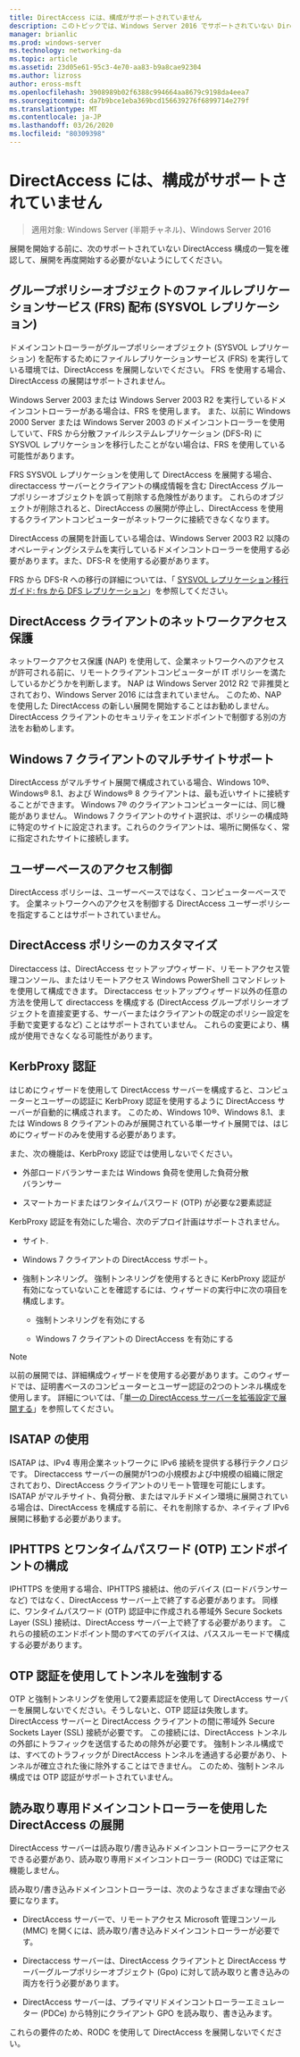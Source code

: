 ```yaml
---
title: DirectAccess には、構成がサポートされていません
description: このトピックでは、Windows Server 2016 でサポートされていない DirectAccess 構成の一覧を示します。
manager: brianlic
ms.prod: windows-server
ms.technology: networking-da
ms.topic: article
ms.assetid: 23d05e61-95c3-4e70-aa83-b9a8cae92304
ms.author: lizross
author: eross-msft
ms.openlocfilehash: 3908989b02f6388c994664aa8679c9198da4eea7
ms.sourcegitcommit: da7b9bce1eba369bcd156639276f6899714e279f
ms.translationtype: MT
ms.contentlocale: ja-JP
ms.lasthandoff: 03/26/2020
ms.locfileid: "80309398"
---
```

# <a name="directaccess-unsupported-configurations"></a>DirectAccess には、構成がサポートされていません

>適用対象: Windows Server (半期チャネル)、Windows Server 2016

展開を開始する前に、次のサポートされていない DirectAccess 構成の一覧を確認して、展開を再度開始する必要がないようにしてください。  

## <a name="file-replication-service-frs-distribution-of-group-policy-objects-sysvol-replications"></a><a name="bkmk_frs"></a>グループポリシーオブジェクトのファイルレプリケーションサービス (FRS) 配布 (SYSVOL レプリケーション)  
ドメインコントローラーがグループポリシーオブジェクト (SYSVOL レプリケーション) を配布するためにファイルレプリケーションサービス (FRS) を実行している環境では、DirectAccess を展開しないでください。 FRS を使用する場合、DirectAccess の展開はサポートされません。  
  
Windows Server 2003 または Windows Server 2003 R2 を実行しているドメインコントローラーがある場合は、FRS を使用します。 また、以前に Windows 2000 Server または Windows Server 2003 のドメインコントローラーを使用していて、FRS から分散ファイルシステムレプリケーション (DFS-R) に SYSVOL レプリケーションを移行したことがない場合は、FRS を使用している可能性があります。  
  
FRS SYSVOL レプリケーションを使用して DirectAccess を展開する場合、directaccess サーバーとクライアントの構成情報を含む DirectAccess グループポリシーオブジェクトを誤って削除する危険性があります。 これらのオブジェクトが削除されると、DirectAccess の展開が停止し、DirectAccess を使用するクライアントコンピューターがネットワークに接続できなくなります。  
  
DirectAccess の展開を計画している場合は、Windows Server 2003 R2 以降のオペレーティングシステムを実行しているドメインコントローラーを使用する必要があります。また、DFS-R を使用する必要があります。  
  
FRS から DFS-R への移行の詳細については、「 [SYSVOL レプリケーション移行ガイド: frs から DFS レプリケーション](https://technet.microsoft.com/library/dd640019(v=ws.10).aspx)」を参照してください。  
  
## <a name="network-access-protection-for-directaccess-clients"></a><a name="bkmk_nap"></a>DirectAccess クライアントのネットワークアクセス保護  
ネットワークアクセス保護 (NAP) を使用して、企業ネットワークへのアクセスが許可される前に、リモートクライアントコンピューターが IT ポリシーを満たしているかどうかを判断します。 NAP は Windows Server 2012 R2 で非推奨とされており、Windows Server 2016 には含まれていません。 このため、NAP を使用した DirectAccess の新しい展開を開始することはお勧めしません。 DirectAccess クライアントのセキュリティをエンドポイントで制御する別の方法をお勧めします。  
  
## <a name="multisite-support-for-windows-7-clients"></a><a name="bkmk_multi"></a>Windows 7 クライアントのマルチサイトサポート  
DirectAccess がマルチサイト展開で構成されている場合、Windows 10&reg;、Windows&reg; 8.1、および Windows&reg; 8 クライアントは、最も近いサイトに接続することができます。  Windows 7&reg; のクライアントコンピューターには、同じ機能がありません。 Windows 7 クライアントのサイト選択は、ポリシーの構成時に特定のサイトに設定されます。これらのクライアントは、場所に関係なく、常に指定されたサイトに接続します。  
  
## <a name="user-based-access-control"></a><a name="bkmk_user"></a>ユーザーベースのアクセス制御  
DirectAccess ポリシーは、ユーザーベースではなく、コンピューターベースです。 企業ネットワークへのアクセスを制御する DirectAccess ユーザーポリシーを指定することはサポートされていません。  
  
## <a name="customizing-directaccess-policy"></a><a name="bkmk_policy"></a>DirectAccess ポリシーのカスタマイズ  
Directaccess は、DirectAccess セットアップウィザード、リモートアクセス管理コンソール、またはリモートアクセス Windows PowerShell コマンドレットを使用して構成できます。 Directaccess セットアップウィザード以外の任意の方法を使用して directaccess を構成する (DirectAccess グループポリシーオブジェクトを直接変更する、サーバーまたはクライアントの既定のポリシー設定を手動で変更するなど) ことはサポートされていません。 これらの変更により、構成が使用できなくなる可能性があります。  
  
## <a name="kerbproxy-authentication"></a><a name="bkmk_kerb"></a>KerbProxy 認証  
はじめにウィザードを使用して DirectAccess サーバーを構成すると、コンピューターとユーザーの認証に KerbProxy 認証を使用するように DirectAccess サーバーが自動的に構成されます。 このため、Windows 10&reg;、Windows 8.1、または Windows 8 クライアントのみが展開されている単一サイト展開では、はじめにウィザードのみを使用する必要があります。  
  
また、次の機能は、KerbProxy 認証では使用しないでください。  
  
-   外部ロードバランサーまたは Windows 負荷を使用した負荷分散   
    バランサー  
  
-   スマートカードまたはワンタイムパスワード (OTP) が必要な2要素認証  
  
KerbProxy 認証を有効にした場合、次のデプロイ計画はサポートされません。  
  
-   サイト.  
  
-   Windows 7 クライアントの DirectAccess サポート。  
  
-   強制トンネリング。 強制トンネリングを使用するときに KerbProxy 認証が有効になっていないことを確認するには、ウィザードの実行中に次の項目を構成します。  
  
    -   強制トンネリングを有効にする  
  
    -   Windows 7 クライアントの DirectAccess を有効にする  
  
> [!NOTE]  
> 以前の展開では、詳細構成ウィザードを使用する必要があります。このウィザードでは、証明書ベースのコンピューターとユーザー認証の2つのトンネル構成を使用します。 詳細については、「[単一の DirectAccess サーバーを拡張設定で展開する](../../remote-access/directaccess/single-server-advanced/Deploy-a-Single-DirectAccess-Server-with-Advanced-Settings.md)」を参照してください。  
  
## <a name="using-isatap"></a><a name="bkmk_isa"></a>ISATAP の使用  
ISATAP は、IPv4 専用企業ネットワークに IPv6 接続を提供する移行テクノロジです。 Directaccess サーバーの展開が1つの小規模および中規模の組織に限定されており、DirectAccess クライアントのリモート管理を可能にします。 ISATAP がマルチサイト、負荷分散、またはマルチドメイン環境に展開されている場合は、DirectAccess を構成する前に、それを削除するか、ネイティブ IPv6 展開に移動する必要があります。  
  
## <a name="iphttps-and-one-time-password-otp-endpoint-configuration"></a><a name="bkmk_iphttps"></a>IPHTTPS とワンタイムパスワード (OTP) エンドポイントの構成  
IPHTTPS を使用する場合、IPHTTPS 接続は、他のデバイス (ロードバランサーなど) ではなく、DirectAccess サーバー上で終了する必要があります。 同様に、ワンタイムパスワード (OTP) 認証中に作成される帯域外 Secure Sockets Layer (SSL) 接続は、DirectAccess サーバー上で終了する必要があります。 これらの接続のエンドポイント間のすべてのデバイスは、パススルーモードで構成する必要があります。  
  
## <a name="force-tunnel-with-otp-authentication"></a><a name="bkmk_ft"></a>OTP 認証を使用してトンネルを強制する  
OTP と強制トンネリングを使用して2要素認証を使用して DirectAccess サーバーを展開しないでください。そうしないと、OTP 認証は失敗します。 DirectAccess サーバーと DirectAccess クライアントの間に帯域外 Secure Sockets Layer (SSL) 接続が必要です。 この接続には、DirectAccess トンネルの外部にトラフィックを送信するための除外が必要です。 強制トンネル構成では、すべてのトラフィックが DirectAccess トンネルを通過する必要があり、トンネルが確立された後に除外することはできません。 このため、強制トンネル構成では OTP 認証がサポートされていません。  
  
## <a name="deploying-directaccess-with-a-read-only-domain-controller"></a><a name="bkmk_rodc"></a>読み取り専用ドメインコントローラーを使用した DirectAccess の展開  
DirectAccess サーバーは読み取り/書き込みドメインコントローラーにアクセスできる必要があり、読み取り専用ドメインコントローラー (RODC) では正常に機能しません。  
  
読み取り/書き込みドメインコントローラーは、次のようなさまざまな理由で必要になります。  
  
-   DirectAccess サーバーで、リモートアクセス Microsoft 管理コンソール (MMC) を開くには、読み取り/書き込みドメインコントローラーが必要です。  
  
-   Directaccess サーバーは、DirectAccess クライアントと DirectAccess サーバーグループポリシーオブジェクト (Gpo) に対して読み取りと書き込みの両方を行う必要があります。  
  
-   DirectAccess サーバーは、プライマリドメインコントローラーエミュレーター (PDCe) から特別にクライアント GPO を読み取り、書き込みます。  
  
これらの要件のため、RODC を使用して DirectAccess を展開しないでください。  
  


